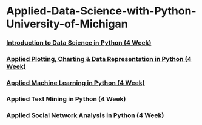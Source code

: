 # Applied-Data-Science-with-Python-University-of-Michigan

### [Introduction to Data Science in Python (4 Week)](https://github.com/slalit360/Applied-Data-Science-with-Python-University-of-Michigan/tree/master/Introduction%20to%20Data%20Science%20in%20Python)

### [Applied Plotting, Charting & Data Representation in Python  (4 Week)](https://github.com/slalit360/Applied-Data-Science-with-Python-University-of-Michigan/tree/master/Applied%20Plotting%2C%20Charting%20%26%20Data%20Representation%20in%20Python)

### [Applied Machine Learning in Python  (4 Week)](https://github.com/slalit360/Applied-Data-Science-with-Python-University-of-Michigan/tree/master/Applied%20Machine%20Learning%20in%20Python)
 
### Applied Text Mining in Python  (4 Week)

### Applied Social Network Analysis in Python  (4 Week)

